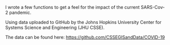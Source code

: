 I wrote a few functions to get a feel for the impact of the current SARS-Cov-2 pandemic.

Using data uploaded to GitHub by the Johns Hopkins University Center for Systems Science and Engineering (JHU CSSE).

The data can be found here: https://github.com/CSSEGISandData/COVID-19


